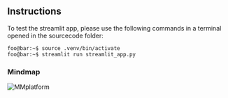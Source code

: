 ## Instructions

To test the streamlit app, please use the following commands in a terminal opened in the sourcecode folder:
```console
foo@bar:~$ source .venv/bin/activate
foo@bar:~$ streamlit run streamlit_app.py
```



### Mindmap
![MMplatform](https://github.com/uglygreek/FHIR_privacy_analysis/assets/56941823/5978d801-ed98-46ef-bdee-a85563f5a973)

